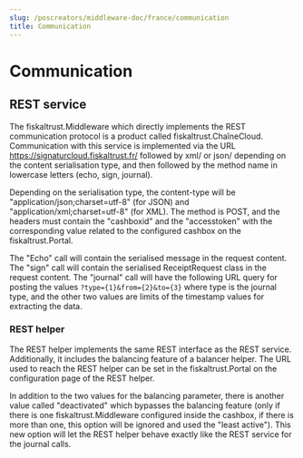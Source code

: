 ```yaml
---
slug: /poscreators/middleware-doc/france/communication
title: Communication
---
```


# Communication

## REST service

The fiskaltrust.Middleware which directly implements the REST communication protocol is a product called fiskaltrust.ChaîneCloud. Communication with this service is implemented via the URL <https://signaturcloud.fiskaltrust.fr/> followed by xml/ or json/ depending on the content serialisation type, and then followed by the method name in lowercase letters (echo, sign, journal).

Depending on the serialisation type, the content-type will be "application/json;charset=utf-8" (for JSON) and "application/xml;charset=utf-8" (for XML). The method is POST, and the headers must contain the "cashboxid" and the "accesstoken" with the corresponding value related to the configured cashbox on the fiskaltrust.Portal.

The "Echo" call will contain the serialised message in the request content. The "sign" call will contain the serialised ReceiptRequest class in the request content. The "journal" call will have the following URL query for posting the values `?type={1}&from={2}&to={3}` where type is the journal type, and the other two values are limits of the timestamp values for extracting the data.

### REST helper

The REST helper implements the same REST interface as the REST service. Additionally, it includes the balancing feature of a balancer helper. The URL used to reach the REST helper can be set in the fiskaltrust.Portal on the configuration page of the REST helper.

In addition to the two values for the balancing parameter, there is another value called "deactivated" which bypasses the balancing feature (only if there is one fiskaltrust.Middleware configured inside the cashbox, if there is more than one, this option will be ignored and used the "least active"). This new option will let the REST helper behave exactly like the REST service for the journal calls.
